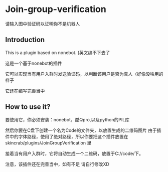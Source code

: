 # Join-group-verification

请输入图中验证码以证明你不是机器人

## Introduction

This is a plugin based on nonebot. (英文编不下去了

这是一个基于nonebot的插件

它可以实现当有用户入群时发送验证码，以判断该用户是否为真人（好像没啥用的样子


它还在编写完善当中

## How to use it?

要使用它，你必须安装：nonebot，酷Qpro,以及python的PIL库

然后你要在C盘下创建一个名为Code的文件夹，以放置生成的二维码图片
由于插件中的字体路径，使用了绝对路径，所以你要把这个插件放置在 skincrab/plugins/JoinGroupVerification 里

接着当有用户入群时，它将自动生成一个二维码，放置于C://code/下。

注意，该插件还在完善当中，如有不足 请自行修改XD
